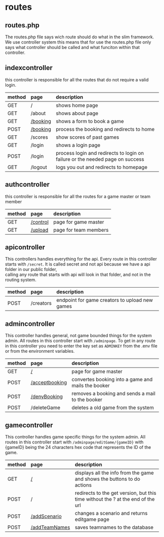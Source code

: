 # routes

## routes.php
The routes.php file says wich route should do what in the slim framework.  
We use controller system this means that for use the routes.php file only says what controller should be called and what funciton within that controller.

## indexcontroller
this controller is responsible for all the routes that do not require a valid login.

| method | page | description |
| :----|:------- | :------------- |
| GET | / | shows home page |
| GET | /about | shows about page |
| GET | [/booking](booking) | shows a form to book a game |
| POST | [/booking](booking) | process the booking and redirects to home |
| GET | /scores | show scores of past games |
| GET | /login | shows a login page |
| POST | /login | process login and redirects to login on failure or the needed page on success |
| GET | /logout | logs you out and redirects to homepage |

## authcontroller
this controller is responsible for all the routes for a game master or team member

| method | page | description |
| :-|:-|:-|
| GET | [/control](controlpanel) | page for game master |
| GET | [/upload](upload) | page for team members |

## apicontroller
This controllers handles everything for the api.
Every route in this controller starts with `/secret`.
It is called secret and not api because we have a api folder in our public folder,   
calling any route that starts with api will look in that folder, and not in the routing system.

| method | page | description |
| :-|:-|:-|
| POST | /creators | endpoint for game creators to upload new games |

## admincontroller

This controller handles general, not game bounded things for the system admin.
All routes in this controller start with `/adminpage`.
To get in any route in this controller you need to enter the key set as `ADMINKEY` from the .env file or from the environment variables.

| method | page | description |
| :-|:-|:-|
| GET | [/](Adminpanel) | page for game master |
| POST | [/acceptbooking](view-all-bookings) | convertes booking into a game and mails the booker |
| POST | [/denyBooking](view-all-bookings) | removes a booking and sends a mail to the booker |
| POST | /deleteGame | deletes a old game from the system |

## gamecontroller

This controller handles game specific things for the system admin.
All routes in this controller start with `/adminpage/editGame/{gameID}` with {gameID} being the 24 characters hex code that represents the ID of the game.

| method | page | description |
| :-|:-|:-|
| GET | [/](edit-games) | displays all the info from the game and shows the buttons to do actions |
| POST | / | redirects to the get version, but this time without the ? at the end of the url |
| POST | [/addScenario](edit-games/scenario) | changes a scenario and returns editgame page |
| POST | [/addTeamNames](edit-games/teamnames) | saves teamnames to the database |
